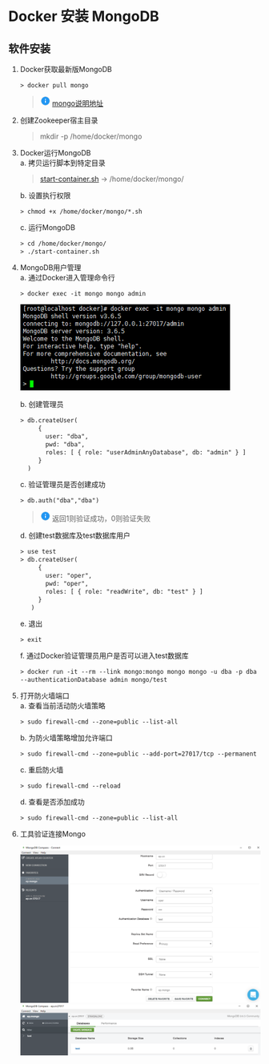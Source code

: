 # Docker 安装 MongoDB

## 软件安装

1.  Docker获取最新版MongoDB<br>

    ```命令
    > docker pull mongo
    ```

    > ![info][info] [mongo说明地址][mongo地址]

2.  创建Zookeeper宿主目录<br>

    >  mkdir -p /home/docker/mongo

3.  Docker运行MongoDB<br>
    a. 拷贝运行脚本到特定目录<br>

    > [start-container.sh](files/04/start-container.sh) -> /home/docker/mongo/<br>

    b. 设置执行权限<br>

    ```命令
    > chmod +x /home/docker/mongo/*.sh
    ```

    c. 运行MongoDB<br>

    ```命令
    > cd /home/docker/mongo/
    > ./start-container.sh
    ```

4.  MongoDB用户管理<br>
    a. 通过Docker进入管理命令行<br>

    ```命令
    > docker exec -it mongo mongo admin
    ```

    ![第3步-a](images/04_3_a_1.png)<br>

    b. 创建管理员<br>

    ```命令
    > db.createUser(
         {
           user: "dba",
           pwd: "dba",
           roles: [ { role: "userAdminAnyDatabase", db: "admin" } ]
         }
      )
    ```

    c. 验证管理员是否创建成功<br>

    ```命令
    > db.auth("dba","dba")
    ```

    > ![info][info] 返回1则验证成功，0则验证失败

    d. 创建test数据库及test数据库用户<br>

    ```命令
    > use test
    > db.createUser(
         {
           user: "oper",
           pwd: "oper",
           roles: [ { role: "readWrite", db: "test" } ]
         }
       )
    ```

    e. 退出<br>

    ```命令
    > exit
    ```

    f. 通过Docker验证管理员用户是否可以进入test数据库<br>

    ```命令
    > docker run -it --rm --link mongo:mongo mongo mongo -u dba -p dba --authenticationDatabase admin mongo/test
    ```

5.  打开防火墙端口<br>
    a. 查看当前活动防火墙策略<br>

    ```命令
    > sudo firewall-cmd --zone=public --list-all
    ```

    b. 为防火墙策略增加允许端口<br>

    ```命令
    > sudo firewall-cmd --zone=public --add-port=27017/tcp --permanent
    ```

    c. 重启防火墙<br>

    ```命令
    > sudo firewall-cmd --reload
    ```

    d. 查看是否添加成功<br>

    ```命令
    > sudo firewall-cmd --zone=public --list-all
    ```

6.  工具验证连接Mongo<br>

    ![第5步-1](images/04_5_1.png)<br>
    ![第5步-2](images/04_5_2.png)<br>

[info]: /images/info.png

[mongo地址]: https://hub.docker.com/_/mongo/

[mongo配置地址]: https://docs.mongodb.com/manual/reference/configuration-options/
